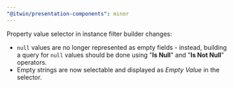 ```yaml
---
"@itwin/presentation-components": minor
---
```


Property value selector in instance filter builder changes:

- `null` values are no longer represented as empty fields - instead, building a query for `null` values should be done using "**Is Null**" and "**Is Not Null**" operators.
- Empty strings are now selectable and displayed as _Empty Value_ in the selector.

